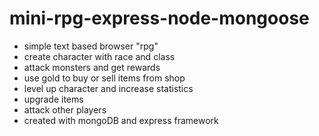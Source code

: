 # mini-rpg-express-node-mongoose
- simple text based browser "rpg"
- create character with race and class
- attack monsters and get rewards
- use gold to buy or sell items from shop
- level up character and increase statistics
- upgrade items
- attack other players
- created with mongoDB and express framework 
